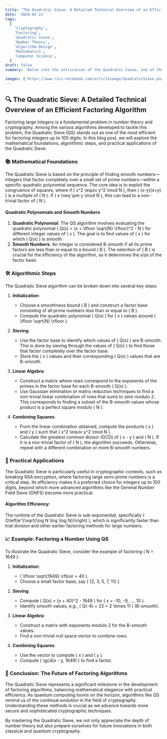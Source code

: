 ```yaml
---
title: 'The Quadratic Sieve: A Detailed Technical Overview of an Efficient Factoring Algorithm 🔍✨'
date: '2024-02-21'
tags:
  [
    'Cryptography',
    'Factoring',
    'Quadratic Sieve',
    'Number Theory',
    'Algorithm Design',
    'Mathematics',
    'Computer Science',
  ]
draft: false
summary: 'Delve into the intricacies of the Quadratic Sieve, one of the most efficient algorithms for factoring large integers. This blog post provides a comprehensive technical overview, exploring its mathematical foundations, algorithmic steps, and practical applications. 🔍🔢💻'

images: ['https://www.rics-notebook.com/articleimage/QuadraticSieve.png']
---
```


## 🔍 The Quadratic Sieve: A Detailed Technical Overview of an Efficient Factoring Algorithm

Factoring large integers is a fundamental problem in number theory and cryptography. Among the various algorithms developed to tackle this problem, the Quadratic Sieve (QS) stands out as one of the most efficient for factoring integers up to 100 digits. In this blog post, we will explore the mathematical foundations, algorithmic steps, and practical applications of the Quadratic Sieve.

### 📚 Mathematical Foundations

The Quadratic Sieve is based on the principle of finding smooth numbers—integers that factor completely over a small set of prime numbers—within a specific quadratic polynomial sequence. The core idea is to exploit the congruence of squares, where if \( x^2 \equiv y^2 \mod N \), then \( (x-y)(x+y) \) is a multiple of \( N \). If \( x \neq \pm y \mod N \), this can lead to a non-trivial factor of \( N \).

#### **Quadratic Polynomials and Smooth Numbers**

1. **Quadratic Polynomial**: The QS algorithm involves evaluating the quadratic polynomial \( Q(x) = (x + \lfloor \sqrt{N} \rfloor)^2 - N \) for different integer values of \( x \). The goal is to find values of \( x \) for which \( Q(x) \) is smooth.
2. **Smooth Numbers**: An integer is considered B-smooth if all its prime factors are less than or equal to a bound \( B \). The selection of \( B \) is crucial for the efficiency of the algorithm, as it determines the size of the factor base.

### 🛠️ Algorithmic Steps

The Quadratic Sieve algorithm can be broken down into several key steps:

1. **Initialization**:

   - Choose a smoothness bound \( B \) and construct a factor base consisting of all prime numbers less than or equal to \( B \).
   - Compute the quadratic polynomial \( Q(x) \) for \( x \) values around \( \lfloor \sqrt{N} \rfloor \).

2. **Sieving**:

   - Use the factor base to identify which values of \( Q(x) \) are B-smooth. This is done by sieving through the values of \( Q(x) \) to find those that factor completely over the factor base.
   - Store the \( x \) values and their corresponding \( Q(x) \) values that are B-smooth.

3. **Linear Algebra**:

   - Construct a matrix where rows correspond to the exponents of the primes in the factor base for each B-smooth \( Q(x) \).
   - Use Gaussian elimination or matrix reduction techniques to find a non-trivial linear combination of rows that sums to zero modulo 2. This corresponds to finding a subset of the B-smooth values whose product is a perfect square modulo \( N \).

4. **Combining Squares**:
   - From the linear combination obtained, compute the products \( x \) and \( y \) such that \( x^2 \equiv y^2 \mod N \).
   - Calculate the greatest common divisor (GCD) of \( x - y \) and \( N \). If it is a non-trivial factor of \( N \), the algorithm succeeds. Otherwise, repeat with a different combination or more B-smooth numbers.

### 🔬 Practical Applications

The Quadratic Sieve is particularly useful in cryptographic contexts, such as breaking RSA encryption, where factoring large semi-prime numbers is a critical step. Its efficiency makes it a preferred choice for integers up to 100 digits, beyond which more advanced algorithms like the General Number Field Sieve (GNFS) become more practical.

#### **Algorithm Efficiency**:

The runtime of the Quadratic Sieve is sub-exponential, specifically \( O\left(e^{\sqrt{\log N \log \log N}}\right) \), which is significantly faster than trial division and other earlier factoring methods for large numbers.

### 📈 Example: Factoring a Number Using QS

To illustrate the Quadratic Sieve, consider the example of factoring \( N = 1649 \):

1. **Initialization**:

   - \( \lfloor \sqrt{1649} \rfloor = 40 \).
   - Choose a small factor base, say \( \{2, 3, 5, 7, 11\} \).

2. **Sieving**:

   - Compute \( Q(x) = (x + 40)^2 - 1649 \) for \( x = -10, -9, ..., 10 \).
   - Identify smooth values, e.g., \( Q(-4) = 22 = 2 \times 11 \) (B-smooth).

3. **Linear Algebra**:

   - Construct a matrix with exponents modulo 2 for the B-smooth values.
   - Find a non-trivial null space vector to combine rows.

4. **Combining Squares**:
   - Use the vector to compute \( x \) and \( y \).
   - Compute \( \gcd(x - y, 1649) \) to find a factor.

### 🔮 Conclusion: The Future of Factoring Algorithms

The Quadratic Sieve represents a significant milestone in the development of factoring algorithms, balancing mathematical elegance with practical efficiency. As quantum computing looms on the horizon, algorithms like QS remind us of the continual evolution in the field of cryptography. Understanding these methods is crucial as we advance towards more secure and sophisticated cryptographic techniques.

By mastering the Quadratic Sieve, we not only appreciate the depth of number theory but also prepare ourselves for future innovations in both classical and quantum cryptography.
